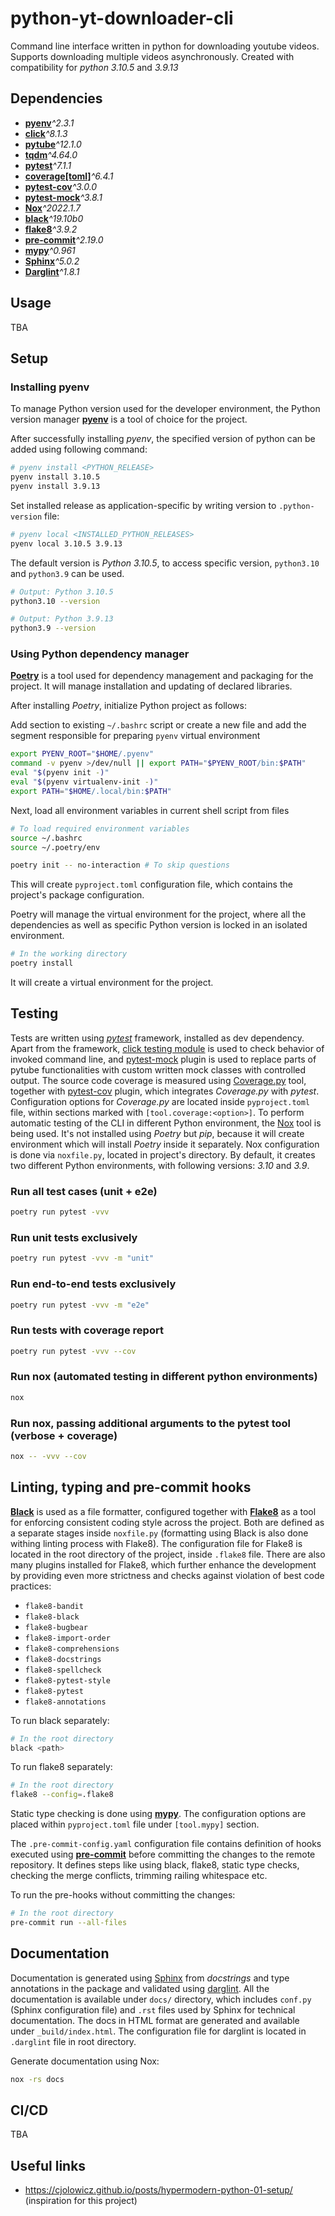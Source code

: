# python-yt-downloader-cli

Command line interface written in python for downloading youtube videos.
Supports downloading multiple videos asynchronously.
Created with compatibility for _python 3.10.5_ and _3.9.13_

## Dependencies

* [__pyenv__](https://github.com/pyenv/pyenv)_^2.3.1_
* [__click__](https://click.palletsprojects.com/en/8.1.x/)_^8.1.3_
* [__pytube__](https://pytube.io/en/latest/index.html)_^12.1.0_
* [__tqdm__](https://tqdm.github.io/)_^4.64.0_
* [__pytest__](https://docs.pytest.org/en/latest/)_^7.1.1_
* [__coverage[toml]__](https://coverage.readthedocs.io/en/6.4.1/)_^6.4.1_
* [__pytest-cov__](https://pytest-cov.readthedocs.io/en/latest/)_^3.0.0_
* [__pytest-mock__](https://pytest-mock.readthedocs.io/en/latest/)_^3.8.1_
* [__Nox__](https://nox.thea.codes/en/stable/)_^2022.1.7_
* [__black__](https://github.com/psf/black)_^19.10b0_
* [__flake8__](https://flake8.pycqa.org/en/latest/)_^3.9.2_
* [__pre-commit__](https://pre-commit.com/)_^2.19.0_
* [__mypy__](http://mypy-lang.org/)_^0.961_
* [__Sphinx__](https://www.sphinx-doc.org/en/master/)_^5.0.2_
* [__Darglint__](https://github.com/terrencepreilly/darglint)_^1.8.1_

## Usage

TBA

## Setup

### Installing pyenv

To manage Python version used for the developer environment, the Python version manager [__pyenv__](https://github.com/pyenv/pyenv) is a tool of choice for the project.

After successfully installing _pyenv_, the specified version of python can be added using following command:

```bash
# pyenv install <PYTHON_RELEASE>
pyenv install 3.10.5
pyenv install 3.9.13
```

Set installed release as application-specific by writing version to `.python-version` file:

```bash
# pyenv local <INSTALLED_PYTHON_RELEASES>
pyenv local 3.10.5 3.9.13
```

The default version is _Python 3.10.5_, to access specific version, `python3.10` and `python3.9` can be used.

```bash
# Output: Python 3.10.5
python3.10 --version

# Output: Python 3.9.13
python3.9 --version
```

### Using Python dependency manager

[__Poetry__](https://python-poetry.org/docs/) is a tool used for dependency management and packaging for the project. It will manage installation and updating of declared libraries.

After installing _Poetry_, initialize Python project as follows:

Add section to existing `~/.bashrc` script or create a new file and add the segment responsible for preparing `pyenv` virtual environment

```bash
export PYENV_ROOT="$HOME/.pyenv"
command -v pyenv >/dev/null || export PATH="$PYENV_ROOT/bin:$PATH"
eval "$(pyenv init -)"
eval "$(pyenv virtualenv-init -)"
export PATH="$HOME/.local/bin:$PATH"
```

Next, load all environment variables in current shell script from files

```bash
# To load required environment variables
source ~/.bashrc
source ~/.poetry/env

poetry init -- no-interaction # To skip questions
```

This will create `pyproject.toml` configuration file, which contains the project's package configuration.

Poetry will manage the virtual environment for the project, where all the dependencies as well as specific Python version is locked in an isolated environment.

```bash
# In the working directory
poetry install
```

It will create a virtual environment for the project.

## Testing

Tests are written using [_pytest_](https://docs.pytest.org/en/latest/) framework, installed as dev dependency.
Apart from the framework, [click testing module](https://click.palletsprojects.com/en/8.1.x/testing/#basic-testing) is used to check behavior of invoked command line, and [pytest-mock](https://pytest-mock.readthedocs.io/en/latest/) plugin is used to replace parts of pytube functionalities with custom written mock classes with controlled output.
The source code coverage is measured using [Coverage.py](https://coverage.readthedocs.io/en/6.4.1/) tool, together with [pytest-cov](https://pytest-cov.readthedocs.io/en/latest/) plugin, which integrates _Coverage.py_ with _pytest_.
Configuration options for _Coverage.py_ are located inside `pyproject.toml` file, within sections marked with `[tool.coverage:<option>]`.
To perform automatic testing of the CLI in different Python environment, the [Nox](https://nox.thea.codes/en/stable/) tool is being used. It's not installed using _Poetry_ but _pip_, because it will create environment which will install _Poetry_ inside it separately.
Nox configuration is done via `noxfile.py`, located in project's directory. By default, it creates two different Python environments, with following versions: _3.10_ and _3.9_.

### Run all test cases (unit + e2e)

```bash
poetry run pytest -vvv
```

### Run unit tests exclusively

```bash
poetry run pytest -vvv -m "unit"
```

### Run end-to-end tests exclusively

```bash
poetry run pytest -vvv -m "e2e"
```

### Run tests with coverage report

```bash
poetry run pytest -vvv --cov
```

### Run nox (automated testing in different python environments)

```bash
nox
```

### Run nox, passing additional arguments to the pytest tool (verbose + coverage)

```bash
nox -- -vvv --cov
```

## Linting, typing and pre-commit hooks

[__Black__](https://github.com/psf/black) is used as a file formatter, configured together with [__Flake8__](https://flake8.pycqa.org/en/latest/) as a tool for enforcing consistent coding style across the project.
Both are defined as a separate stages inside `noxfile.py` (formatting using Black is also done withing linting process with Flake8).
The configuration file for Flake8 is located in the root directory of the project, inside `.flake8` file.
There are also many plugins installed for Flake8, which further enhance the development by providing even more strictness and checks against violation of best code practices:

* `flake8-bandit`
* `flake8-black`
* `flake8-bugbear`
* `flake8-import-order`
* `flake8-comprehensions`
* `flake8-docstrings`
* `flake8-spellcheck`
* `flake8-pytest-style`
* `flake8-pytest`
* `flake8-annotations`

To run black separately:

```bash
# In the root directory
black <path>
```

To run flake8 separately:

```bash
# In the root directory
flake8 --config=.flake8
```

Static type checking is done using [__mypy__](https://mypy.readthedocs.io/en/stable/index.html#). The configuration options are placed within `pyproject.toml` file under `[tool.mypy]` section.

The `.pre-commit-config.yaml` configuration file contains definition of hooks executed using [__pre-commit__](https://pre-commit.com/) before committing the changes to the remote repository.
It defines steps like using black, flake8, static type checks, checking the merge conflicts, trimming railing whitespace etc.

To run the pre-hooks without committing the changes:

```bash
# In the root directory
pre-commit run --all-files
```

## Documentation

Documentation is generated using [Sphinx](https://www.sphinx-doc.org/en/master/) from _docstrings_ and type annotations in the package and validated using [darglint](https://github.com/terrencepreilly/darglint).
All the documentation is available under `docs/` directory, which includes `conf.py` (Sphinx configuration file) and `.rst` files used by Sphinx for technical documentation. The docs in HTML format are generated and available under `_build/index.html`.
The configuration file for darglint is located in `.darglint` file in root directory.

Generate documentation using Nox:

```bash
nox -rs docs
```

## CI/CD

TBA

## Useful links

* <https://cjolowicz.github.io/posts/hypermodern-python-01-setup/> (inspiration for this project)
